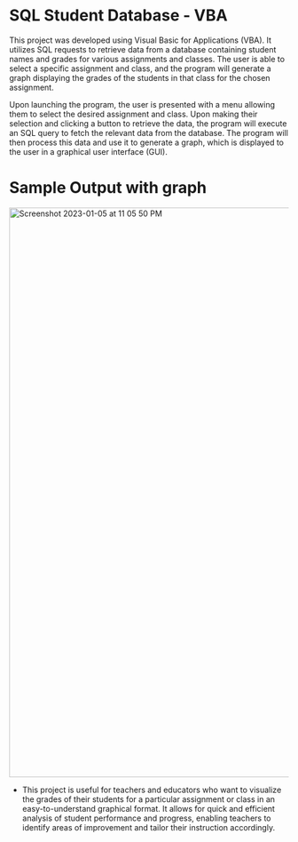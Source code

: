 # SQL Student Database - VBA 
This project was developed using Visual Basic for Applications (VBA). It utilizes SQL requests to retrieve data from a database containing student names and grades for various assignments and classes. The user is able to select a specific assignment and class, and the program will generate a graph displaying the grades of the students in that class for the chosen assignment.

Upon launching the program, the user is presented with a menu allowing them to select the desired assignment and class. Upon making their selection and clicking a button to retrieve the data, the program will execute an SQL query to fetch the relevant data from the database. The program will then process this data and use it to generate a graph, which is displayed to the user in a graphical user interface (GUI).

# Sample Output with graph
<img width="1025" alt="Screenshot 2023-01-05 at 11 05 50 PM" src="https://user-images.githubusercontent.com/52601854/210927993-4803ed1c-c379-4f80-9396-7886b2744865.png">


* This project is useful for teachers and educators who want to visualize the grades of their students for a particular assignment or class in an easy-to-understand graphical format. It allows for quick and efficient analysis of student performance and progress, enabling teachers to identify areas of improvement and tailor their instruction accordingly.
